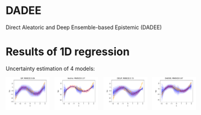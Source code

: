 # DADEE
Direct Aleatoric and Deep Ensemble-based Epistemic (DADEE)

# Results of 1D regression

Uncertainty estimation of 4 models:

<div style="display: flex; justify-content: space-between;">
  <img src="Regression/Results/Fig2_GP.jpg" alt="Image 1" style="width: 23%;">
  <img src="Regression/Results/Fig2_Anchored.jpg" alt="Image 2" style="width: 23%;">
  <img src="Regression/Results/Fig2_DEUP_Vanilla.jpg" alt="Image 3" style="width: 23%;">
  <img src="Regression/Results/Fig2_DEUP Anchor.jpg" alt="Image 4" style="width: 23%;">
</div>